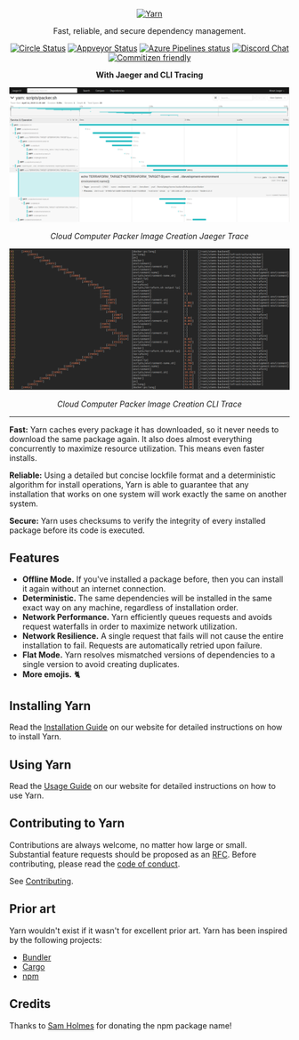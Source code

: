 <p align="center">
  <a href="https://yarnpkg.com/">
    <img alt="Yarn" src="https://github.com/yarnpkg/assets/blob/master/yarn-kitten-full.png?raw=true" width="546">
  </a>
</p>

<p align="center">
  Fast, reliable, and secure dependency management.
</p>

<p align="center">
  <a href="https://circleci.com/gh/yarnpkg/yarn"><img alt="Circle Status" src="https://circleci.com/gh/yarnpkg/yarn.svg?style=shield&circle-token=5f0a78473b0f440afb218bf2b82323cc6b3cb43f"></a>
  <a href="https://ci.appveyor.com/project/kittens/yarn/branch/master"><img alt="Appveyor Status" src="https://ci.appveyor.com/api/projects/status/0xdv8chwe2kmk463?svg=true"></a>
  <a href="https://dev.azure.com/yarnpkg/yarn/_build"><img alt="Azure Pipelines status" src="https://dev.azure.com/yarnpkg/yarn/_apis/build/status/Yarn%20Acceptance%20Tests"></a>
  <a href="https://discord.gg/yarnpkg"><img alt="Discord Chat" src="https://img.shields.io/discord/226791405589233664.svg"></a>
  <a href="http://commitizen.github.io/cz-cli/"><img alt="Commitizen friendly" src="https://img.shields.io/badge/commitizen-friendly-brightgreen.svg"></a>
</p>

<p align="center">
  <b>With Jaeger and CLI Tracing</b>
</p>

<p align="center">
  <a href="https://yarnpkg.com/">
    <img alt="CLI Tracing" src="https://github.com/kawing-ho/kawing-ho.github.io/blob/master/assets/images/startup-yarn-2.png?raw=true">
  </a>
</p>
<p align="center">
  <i>Cloud Computer Packer Image Creation Jaeger Trace</i>
</p>

<p></p>

<p align="center">
  <a href="https://yarnpkg.com/">
    <img alt="CLI Tracing" src="https://github.com/kawing-ho/kawing-ho.github.io/blob/master/assets/images/startup-ascii.jpg?raw=true">
  </a>
</p>
<p align="center">
  <i>Cloud Computer Packer Image Creation CLI Trace</i>
</p>

---

**Fast:** Yarn caches every package it has downloaded, so it never needs to download the same package again. It also does almost everything concurrently to maximize resource utilization. This means even faster installs.

**Reliable:** Using a detailed but concise lockfile format and a deterministic algorithm for install operations, Yarn is able to guarantee that any installation that works on one system will work exactly the same on another system.

**Secure:** Yarn uses checksums to verify the integrity of every installed package before its code is executed.

## Features

* **Offline Mode.** If you've installed a package before, then you can install it again without an internet connection.
* **Deterministic.** The same dependencies will be installed in the same exact way on any machine, regardless of installation order.
* **Network Performance.** Yarn efficiently queues requests and avoids request waterfalls in order to maximize network utilization.
* **Network Resilience.** A single request that fails will not cause the entire installation to fail. Requests are automatically retried upon failure.
* **Flat Mode.** Yarn resolves mismatched versions of dependencies to a single version to avoid creating duplicates.
* **More emojis.** 🐈

## Installing Yarn

Read the [Installation Guide](https://yarnpkg.com/en/docs/install) on our website for detailed instructions on how to install Yarn.

## Using Yarn

Read the [Usage Guide](https://yarnpkg.com/en/docs/usage) on our website for detailed instructions on how to use Yarn.

## Contributing to Yarn

Contributions are always welcome, no matter how large or small. Substantial feature requests should be proposed as an [RFC](https://github.com/yarnpkg/rfcs). Before contributing, please read the [code of conduct](CODE_OF_CONDUCT.md).

See [Contributing](https://yarnpkg.com/org/contributing/).

## Prior art

Yarn wouldn't exist if it wasn't for excellent prior art. Yarn has been inspired by the following projects:

 - [Bundler](https://github.com/bundler/bundler)
 - [Cargo](https://github.com/rust-lang/cargo)
 - [npm](https://github.com/npm/cli)

## Credits

Thanks to [Sam Holmes](https://github.com/samholmes) for donating the npm package name!
